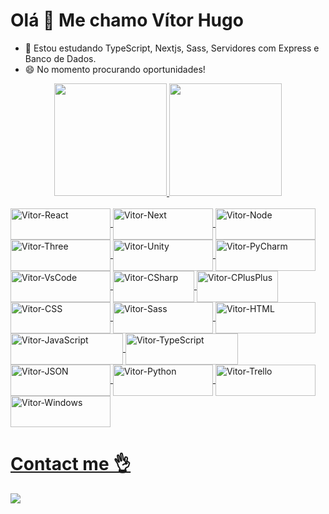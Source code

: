 # Olá 👋 Me chamo Vítor Hugo
<ul>
  <li>🌱 Estou estudando TypeScript, Nextjs, Sass, Servidores com Express e Banco de Dados.</li>
  <li>😄 No momento procurando oportunidades!</li>
</ul>
<div align="center">
  <a href="https://github.com/yondv">
  <img height="180em" src="https://github-readme-stats.vercel.app/api?username=yondv&show_icons=true&theme=transparent&include_all_commits=true&count_private=true"/>
  <img height="180em" src="https://github-readme-stats.vercel.app/api/top-langs/?username=yondv&layout=compact&langs_count=7&theme=transparent"/>
</div>
<div style="display: inline_block">
  <br>
  <img align="center" alt="Vitor-React" height="50" width="160" src="https://img.shields.io/badge/React-20232A?style=for-the-badge&logo=react&logoColor=61DAFB">
  <img align="center" alt="Vitor-Next" height="50" width="160" src="https://img.shields.io/badge/next%20js-000000?style=for-the-badge&logo=nextdotjs&logoColor=white" />
  <img align="center" alt="Vitor-Node" height="50" width="160" src="https://img.shields.io/badge/Node%20js-339933?style=for-the-badge&logo=nodedotjs&logoColor=white" />
  <img align="center" alt="Vitor-Three" height="50" width="160" src="https://img.shields.io/badge/ThreeJs-black?style=for-the-badge&logo=three.js&logoColor=white" />
  <img align="center" alt="Vitor-Unity" height="50" width="160" src="https://img.shields.io/badge/Unity-100000?style=for-the-badge&logo=unity&logoColor=white" />
  <img align="center" alt="Vitor-PyCharm" height="50" width="160" src="https://img.shields.io/badge/PyCharm-000000.svg?&style=for-the-badge&logo=PyCharm&logoColor=white" />
  <img align="center" alt="Vitor-VsCode" height="50" width="160" src="https://img.shields.io/badge/VSCode-0078D4?style=for-the-badge&logo=visual%20studio%20code&logoColor=white" />
  <img align="center" alt="Vitor-CSharp" height="50" width="130" src="https://img.shields.io/badge/C%23-239120?style=for-the-badge&logo=c-sharp&logoColor=white">
  <img align="center" alt="Vitor-CPlusPlus" height="50" width="130" src="https://img.shields.io/badge/C%2B%2B-00599C?style=for-the-badge&logo=c%2B%2B&logoColor=white">
  <img align="center" alt="Vitor-CSS" height="50" width="160" src="https://img.shields.io/badge/CSS3-1572B6?style=for-the-badge&logo=css3&logoColor=white" />
  <img align="center" alt="Vitor-Sass" height="50" width="160" src="https://img.shields.io/badge/Sass-CC6699?style=for-the-badge&logo=sass&logoColor=white" />
  <img align="center" alt="Vitor-HTML" height="50" width="160" src="https://img.shields.io/badge/HTML5-E34F26?style=for-the-badge&logo=html5&logoColor=white" />
  <img align="center" alt="Vitor-JavaScript" height="50" width="180" src="https://img.shields.io/badge/JavaScript-323330?style=for-the-badge&logo=javascript&logoColor=F7DF1E" />
  <img align="center" alt="Vitor-TypeScript" height="50" width="180" src="https://img.shields.io/badge/TypeScript-007ACC?style=for-the-badge&logo=typescript&logoColor=white" />
  <img align="center" alt="Vitor-JSON" height="50" width="160" src="https://img.shields.io/badge/json-5E5C5C?style=for-the-badge&logo=json&logoColor=white" />
  <img align="center" alt="Vitor-Python" height="50" width="160" src="https://img.shields.io/badge/Python-FFD43B?style=for-the-badge&logo=python&logoColor=blue" />
  <img align="center" alt="Vitor-Trello" height="50" width="160" src="https://img.shields.io/badge/Trello-0052CC?style=for-the-badge&logo=trello&logoColor=white" />
  <img align="center" alt="Vitor-Windows" height="50" width="160" src="https://img.shields.io/badge/Windows-0078D6?style=for-the-badge&logo=windows&logoColor=white" />
</div>
  <h1>Contact me 👌</h1>
<div> 
  <!-- YOUTUBE
  <a href="https://www.youtube.com/channel/UC_-uuuZbY0AAt9CViNzvc-Q" target="_blank"><img src="https://img.shields.io/badge/YouTube-FF0000?style=for-the-badge&logo=youtube&logoColor=white" target="_blank"></a>
  -->
  <!-- DISCORD
 <a href="https://discord.gg/wagxzStdcR" target="_blank"><img src="https://img.shields.io/badge/Discord-7289DA?style=for-the-badge&logo=discord&logoColor=white" target="_blank"></a> 
 -->
  <a href="https://www.linkedin.com/in/v%C3%ADtor-hugo-tavares-pereira-a99435232/" target="_blank"><img src="https://img.shields.io/badge/-LinkedIn-%230077B5?style=for-the-badge&logo=linkedin&logoColor=white" target="_blank"></a> 
</div>

<!-- ![Snake animation](https://github.com/yondv/yondv/blob/output/github-contribution-grid-snake.svg) -->


